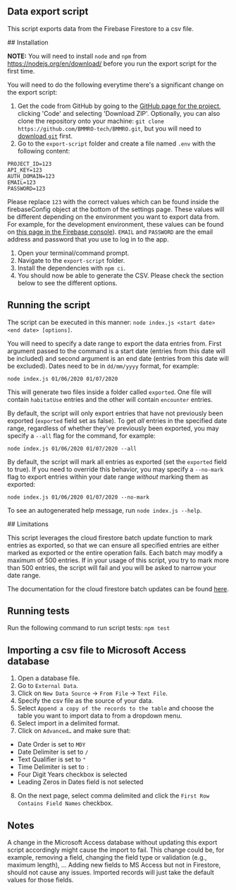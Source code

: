 ## Data export script

This script exports data from the Firebase Firestore to a csv file.

## Installation

**NOTE:** You will need to install `node` and `npm` from https://nodejs.org/en/download/ before you run the export script for the first time.

You will need to do the following everytime there's a significant change on the export script:

1. Get the code from GitHub by going to the [GitHub page for the project](https://github.com/BMMRO-tech/BMMRO), clicking 'Code' and selecting 'Download ZIP'. Optionally, you can also clone the repository onto your machine: `git clone https://github.com/BMMRO-tech/BMMRO.git`, but you will need to [download `git`](https://git-scm.com/downloads) first.
1. Go to the `export-script` folder and create a file named `.env` with the following content:

```
PROJECT_ID=123
API_KEY=123
AUTH_DOMAIN=123
EMAIL=123
PASSWORD=123
```

Please replace `123` with the correct values which can be found inside the firebaseConfig object at the bottom of the settings page. These values will be different depending on the environment you want to export data from. For example, for the development environment, these values can be found on [this page in the Firebase console](https://console.firebase.google.com/u/1/project/bmmro-164ec/settings/general)). `EMAIL` and `PASSWORD` are the email address and password that you use to log in to the app.

1. Open your terminal/command prompt.
1. Navigate to the `export-script` folder.
1. Install the dependencies with `npm ci`.
1. You should now be able to generate the CSV. Please check the section below to see the different options.

## Running the script

The script can be executed in this manner: `node index.js <start date> <end date> [options]`.

You will need to specify a date range to export the data entries from. First argument passed to the command is a start date (entries from this date will be included) and second argument is an end date (entries from this date will be excluded). Dates need to be in `dd/mm/yyyy` format, for example:

```
node index.js 01/06/2020 01/07/2020
```

This will generate two files inside a folder called `exported`. One file will contain `habitatUse` entries and the other will contain `encounter` entries.

By default, the script will only export entries that have not previously been exported (`exported` field set as false). To get _all_ entries in the specified date range, regardless of whether they've previously been exported, you may specify a `--all` flag for the command, for example:

```
node index.js 01/06/2020 01/07/2020 --all
```

By default, the script will mark all entries as exported (set the `exported` field to true). If you need to override this behavior, you may specify a `--no-mark` flag to export entries within your date range _without_ marking them as exported:

```
node index.js 01/06/2020 01/07/2020 --no-mark
```

To see an autogenerated help message, run `node index.js --help`.

## Limitations

This script leverages the cloud firestore batch update function to mark entries as exported, so that we can ensure all specified entries are either marked as exported or the entire operation fails. Each batch may modify a maximum of 500 entries. If in your usage of this script, you try to mark more than 500 entries, the script will fail and you will be asked to narrow your date range.

The documentation for the cloud firestore batch updates can be found [here](https://firebase.google.com/docs/firestore/manage-data/transactions).

## Running tests

Run the following command to run script tests: `npm test`

## Importing a csv file to Microsoft Access database

1. Open a database file.
2. Go to `External Data`.
3. Click on `New Data Source` -> `From File` -> `Text File`.
4. Specify the csv file as the source of your data.
5. Select `Append a copy of the records to the table` and choose the table you want to import data to from a dropdown menu.
6. Select import in a delimited format.
7. Click on `Advanced…` and make sure that:

- Date Order is set to `MDY`
- Date Delimiter is set to `/`
- Text Qualifier is set to `"`
- Time Delimiter is set to `:`
- Four Digit Years checkbox is selected
- Leading Zeros in Dates field is not selected

8.  On the next page, select comma delimited and click the `First Row Contains Field Names` checkbox.

## Notes

A change in the Microsoft Access database without updating this export script accordingly might cause the import to fail. This change could be, for example, removing a field, changing the field type or validation (e.g., maximum length), ...
Adding new fields to MS Access but not in Firestore, should not cause any issues. Imported records will just take the default values for those fields.
